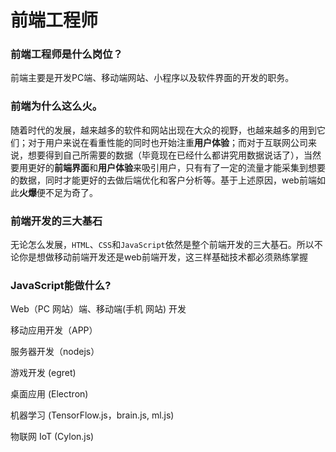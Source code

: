 # 前端工程师

### 前端工程师是什么岗位？

前端主要是开发PC端、移动端网站、小程序以及软件界面的开发的职务。

### 前端为什么这么火。

随着时代的发展，越来越多的软件和网站出现在大众的视野，也越来越多的用到它们；对于用户来说在看重性能的同时也开始注重**用户体验**；而对于互联网公司来说，想要得到自己所需要的数据（毕竟现在已经什么都讲究用数据说话了），当然要用更好的**前端界面**和**用户体验**来吸引用户，只有有了一定的流量才能采集到想要的数据，同时才能更好的去做后端优化和客户分析等。基于上述原因，web前端如此**火爆**便不足为奇了。

### 前端开发的三大基石

无论怎么发展，`HTML`、`CSS`和`JavaScript`依然是整个前端开发的三大基石。所以不论你是想做移动前端开发还是web前端开发，这三样基础技术都必须熟练掌握

### JavaScript能做什么?

Web（PC 网站）端、移动端(手机 网站) 开发

移动应用开发（APP）

服务器开发（nodejs）

游戏开发 (egret)

桌面应用 (Electron)

机器学习 (TensorFlow.js，brain.js, ml.js)

物联网 IoT (Cylon.js)


